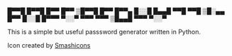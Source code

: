 █▀▀█ █▀▀█ █▀▀ █▀▀ ▒█▀▀█ █▀▀ █▀▀▄
█░░█ █▄▄█ ▀▀█ ▀▀█ ▒█░▄▄ █▀▀ █░░█
█▀▀▀ ▀░░▀ ▀▀▀ ▀▀▀ ▒█▄▄█ ▀▀▀ ▀░░▀
    
This is a simple but useful passsword generator written in Python.

Icon created by [Smashicons](https://www.flaticon.com/free-icon/generator_911207)
